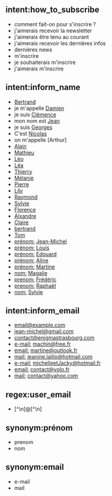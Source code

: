 ## intent:how_to_subscribe
- comment fait-on pour s'inscrire ?
- j'aimerais recevoir la newsletter
- j'aimerais être tenu au courant
- j'aimerais recevoir les dernières infos
- dernières news
- m'inscrire  
- je souhaiterais m'inscrire
- j'aimerais m'inscrire

## intent:inform_name
- [Bertrand](user_name)
- je m'appelle [Damien](user_name)
- je suis [Clémence](user_name)
- mon nom est [Jean](user_name)
- je suis [Georges](user_name)
- C'est [Nicolas](user_name)
- on m'appelle [Arthur]
- [Alain](user_name)
- [Mathieu](user_name)
- [Léo](user_name)
- [Léa](user_name)
- [Thierry](user_name)
- [Mélanie](user_name)
- [Pierre](user_name)
- [Lily](user_name)
- [Raymond](user_name)
- [Sylvie](user_name)
- [Florence](user_name)
- [Alxandre](user_name)
- [Claire](user_name)
- [bertrand](user_name)
- [Tom](user_name)
- [prénom:](name_prompt) [Jean-Michel](user_name)
- [prénom:](name_prompt) [Louis](user_name)
- [prénom:](name_prompt) [Edouard](user_name)
- [prénom:](name_prompt) [Aline](user_name)
- [prénom:](name_prompt) [Martine](user_name)
- [nom:](name_prompt) [Magalie](user_name)
- [prenom:](name_prompt) [Frédéric](user_name)
- [prenom:](name_prompt) [Raphaël](user_name)
- [nom:](name_prompt) [Sylvie](user_name)

## intent:inform_email
- [email@example.com](user_email)
- [jean-michel@gmail.com](user_email)
- [contact@enigmastrasbourg.com](user_email)
- [e-mail:](email_prompt) [machin@free.fr](user_email)
- [email:](email_prompt) [martine@outlook.fr](user_email)
- [mail:](email_prompt) [jeanine.lalilo@hotmail.com](user_email)
- [e-mail:](email_prompt) [michelleetJacky@hotmail.fr](user_email)
- [email:](email_prompt) [contact@yolo.fr](user_email)
- [mail:](email_prompt) [contact@yahoo.com](user_email)

## regex:user_email
- [^\n]@[^\n]

## synonym:prénom
- prenom
- nom

## synonym:email
- e-mail
- mail
